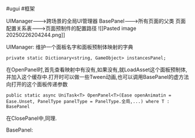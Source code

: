 #ugui  #框架

UIManager--->跨场景的全局UI管理器
BasePanel--->所有页面的父类
页面配置关系表--->页面预制件的配置路径
![[Pasted image 20250226204244.png]]

UIManager:
维护一个面板名字和面板预制体映射的字典
```
private static Dictionary<string, GameObject> instancesPanel;
```
在OpenPanel时,首先查看映射中有没有,如果没有,就LoadAsset这个面板预制体,并加入这个缓存中.打开时可以做一些Tween动画,也可以调用BasePanel的虚方法向打开的这个面板传递参数
```
public static async UniTask<T> OpenPanel<T>(Ease openAnimatin = Ease.Unset, PanelType panelType = PanelType.全局,...) where T : BasePanel
```

在ClosePanel中,同理.


BasePanel:
```

```